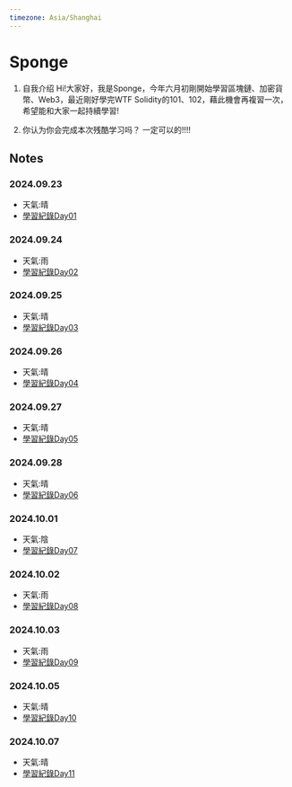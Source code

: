 ```yaml
---
timezone: Asia/Shanghai
---
```



# Sponge

1. 自我介绍
  Hi!大家好，我是Sponge，今年六月初剛開始學習區塊鏈、加密貨幣、Web3，最近剛好學完WTF Solidity的101、102，藉此機會再複習一次，希望能和大家一起持續學習!

2. 你认为你会完成本次残酷学习吗？
  一定可以的!!!!
   
## Notes

<!-- Content_START -->

### 2024.09.23
- 天氣:晴
- [學習紀錄Day01](https://github.com/SpC242/Solidity-CoLearning/blob/main/Day01.md) 

### 2024.09.24
- 天氣:雨
- [學習紀錄Day02](https://github.com/SpC242/Solidity-CoLearning/blob/main/Day02.md)

### 2024.09.25
- 天氣:晴
- [學習紀錄Day03](https://github.com/SpC242/Solidity-CoLearning/blob/main/Day03.md)

### 2024.09.26
- 天氣:晴
- [學習紀錄Day04](https://github.com/SpC242/Solidity-CoLearning/blob/main/Day04.md)

### 2024.09.27
- 天氣:晴
- [學習紀錄Day05](https://github.com/SpC242/Solidity-CoLearning/blob/main/Day05.md)

### 2024.09.28
- 天氣:晴
- [學習紀錄Day06](https://github.com/SpC242/Solidity-CoLearning/blob/main/Day06.md)

### 2024.10.01
- 天氣:陰
- [學習紀錄Day07](https://github.com/SpC242/Solidity-CoLearning/blob/main/Day07.md)

### 2024.10.02
- 天氣:雨
- [學習紀錄Day08](https://github.com/SpC242/Solidity-CoLearning/blob/main/Day08.md)

### 2024.10.03
- 天氣:雨
- [學習紀錄Day09](https://github.com/SpC242/Solidity-CoLearning/blob/main/Day09.md)

### 2024.10.05
- 天氣:晴
- [學習紀錄Day10](https://github.com/SpC242/Solidity-CoLearning/blob/main/Day10.md)

### 2024.10.07
- 天氣:晴
- [學習紀錄Day11](https://github.com/SpC242/Solidity-CoLearning/blob/main/Day11.md)


<!-- Content_END -->

